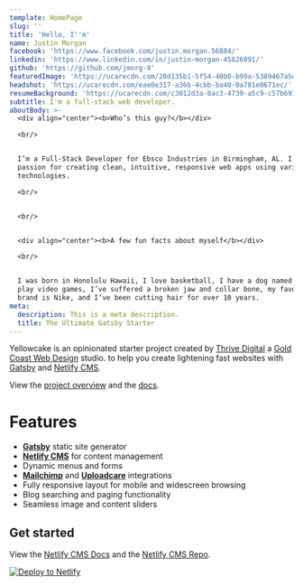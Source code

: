 ```yaml
---
template: HomePage
slug: ''
title: 'Hello, I''m'
name: Justin Morgan
facebook: 'https://www.facebook.com/justin.morgan.56884/'
linkedin: 'https://www.linkedin.com/in/justin-morgan-45626091/'
github: 'https://github.com/jmorg-9'
featuredImage: 'https://ucarecdn.com/28d135b1-5f54-40b0-b99a-5389467a5da8/'
headshot: 'https://ucarecdn.com/eae0e317-a36b-4cbb-ba40-0a781e0671ec/'
resumeBackground: 'https://ucarecdn.com/c3012d3a-8ac3-4739-a5c9-c57b691c1954/'
subtitle: I'm a full-stack web developer.
aboutBody: >-
  <div align="center"><b>Who’s this guy?</b></div>

  <br/>


  I’m a Full-Stack Developer for Ebsco Industries in Birmingham, AL. I have
  passion for creating clean, intuitive, responsive web apps using various
  technologies.

  <br/>


  <br/>


  <div align="center"><b>A few fun facts about myself</b></div>

  <br/>


  I was born in Honolulu Hawaii, I love basketball, I have a dog named Melo, I
  play video games, I’ve suffered a broken jaw and collar bone, my favorite
  brand is Nike, and I’ve been cutting hair for over 10 years.
meta:
  description: This is a meta description.
  title: The Ultimate Gatsby Starter
---
```


Yellowcake is an opinionated starter project created by [Thrive Digital](https://thriveweb.com.au/) a [Gold Coast Web Design](https://thriveweb.com.au/) studio. to help you create lightening fast websites with [Gatsby](https://gatsbyjs.org) and [Netlify CMS](https://netlifycms.org).

View the [project overview](https://thriveweb.com.au/the-lab/yellowcake-gatsby-react-js-starter-project/) and the [docs](https://github.com/thriveweb/yellowcake/blob/master/README.md).

# Features

- **[Gatsby](https://gatsbyjs.org)** static site generator
- **[Netlify CMS](https://github.com/netlify/netlify-cms)** for content management
- Dynamic menus and forms
- **[Mailchimp](http://mailchimp.com)** and **[Uploadcare](https://uploadcare.com)** integrations
- Fully responsive layout for mobile and widescreen browsing
- Blog searching and paging functionality
- Seamless image and content sliders

## Get started

View the [Netlify CMS Docs](https://www.netlifycms.org/docs/) and the [Netlify CMS Repo](https://github.com/netlify/netlify-cms).

[![Deploy to Netlify](https://www.netlify.com/img/deploy/button.svg)](https://app.netlify.com/start/deploy?repository=https://github.com/thriveweb/yellowcake&stack=cms)
